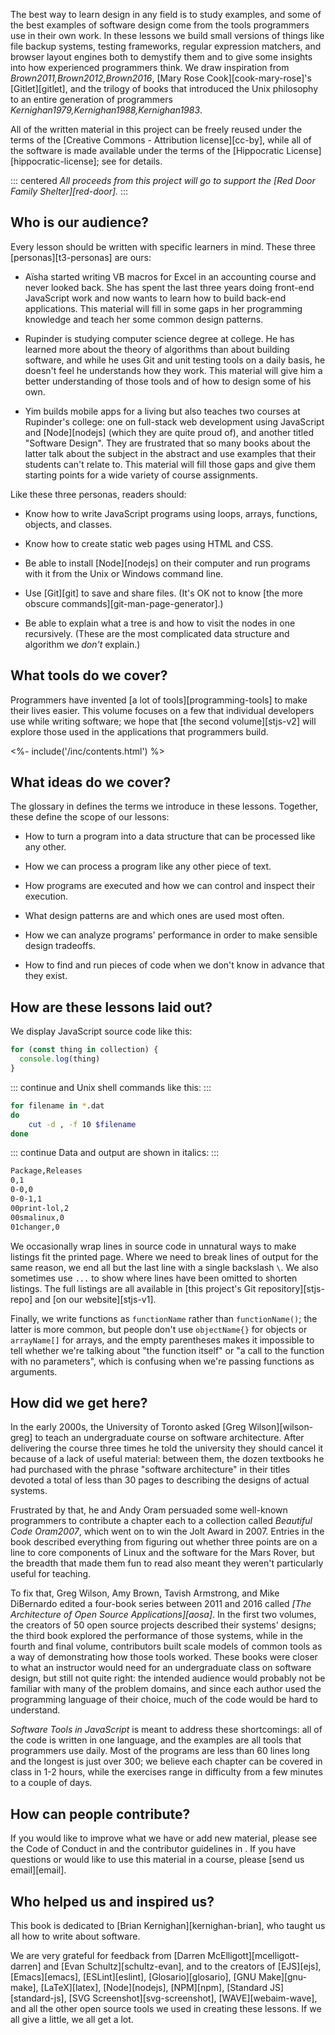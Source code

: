---
---

The best way to learn design in any field is to study examples,
and some of the best examples of software design come from
the tools programmers use in their own work.
In these lessons we build small versions of things like file backup systems,
testing frameworks,
regular expression matchers,
and browser layout engines
both to demystify them
and to give some insights into how experienced programmers think.
We draw inspiration from <cite>Brown2011,Brown2012,Brown2016</cite>,
[Mary Rose Cook][cook-mary-rose]'s [Gitlet][gitlet],
and the trilogy of books that introduced the Unix philosophy to an entire generation of programmers
<cite>Kernighan1979,Kernighan1988,Kernighan1983</cite>.

All of the written material in this project can be freely reused
under the terms of the [Creative Commons - Attribution license][cc-by],
while all of the software is made available under the terms of
the [Hippocratic License][hippocratic-license];
see <x key="license"></x> for details.

::: centered
*All proceeds from this project will go to support the [Red Door Family Shelter][red-door].*
:::

## Who is our audience?

Every lesson should be written with specific learners in mind.
These three [personas][t3-personas] are ours:

-   Aïsha started writing VB macros for Excel in an accounting course and never looked back.
    She has spent the last three years doing front-end JavaScript work
    and now wants to learn how to build back-end applications.
    This material will fill in some gaps in her programming knowledge
    and teach her some common design patterns.

-   Rupinder is studying computer science degree at college.
    He has learned more about the theory of algorithms than about building software,
    and while he uses Git and unit testing tools on a daily basis,
    he doesn't feel he understands how they work.
    This material will give him a better understanding of those tools
    and of how to design some of his own.

-   Yim builds mobile apps for a living
    but also teaches two courses at Rupinder's college:
    one on full-stack web development using JavaScript and [Node][nodejs] (which they are quite proud of),
    and another titled "Software Design".
    They are frustrated that so many books about the latter talk about the subject in the abstract
    and use examples that their students can't relate to.
    This material will fill those gaps
    and give them starting points for a wide variety of course assignments.

Like these three personas, readers should:

-   Know how to write JavaScript programs using loops, arrays, functions, objects, and classes.

-   Know how to create static web pages using HTML and CSS.

-   Be able to install [Node][nodejs] on their computer
    and run programs with it from the Unix or Windows command line.

-   Use [Git][git] to save and share files.
    (It's OK not to know [the more obscure commands][git-man-page-generator].)

-   Be able to explain what a tree is and how to visit the nodes in one recursively.
    (These are the most complicated data structure and algorithm we *don't* explain.)

## What tools do we cover?

Programmers have invented [a lot of tools][programming-tools] to make their lives easier.
This volume focuses on a few that individual developers use while writing software;
we hope that [the second volume][stjs-v2]
will explore those used in the applications that programmers build.

<div class="html-only">
<%- include('/inc/contents.html') %>
</div>

## What ideas do we cover?

The glossary in <x key="vol1-gloss"></x> defines the terms we introduce in these lessons.
Together, these define the scope of our lessons:

-   How to turn a program into a data structure that can be processed like any other.

-   How we can process a program like any other piece of text.

-   How programs are executed and how we can control and inspect their execution.

-   What design patterns are and which ones are used most often.

-   How we can analyze programs' performance in order to make sensible design tradeoffs.

-   How to find and run pieces of code when we don't know in advance that they exist.

## How are these lessons laid out?

We display JavaScript source code like this:

```js
for (const thing in collection) {
  console.log(thing)
}
```

::: continue
and Unix shell commands like this:
:::

```sh
for filename in *.dat
do
    cut -d , -f 10 $filename
done
```

::: continue
Data and output are shown in italics:
:::

```txt
Package,Releases
0,1
0-0,0
0-0-1,1
00print-lol,2
00smalinux,0
01changer,0
```

We occasionally wrap lines in source code in unnatural ways to make listings fit the printed page.
Where we need to break lines of output for the same reason,
we end all but the last line with a single backslash `\`.
We also sometimes use `...` to show where lines have been omitted to shorten listings.
The full listings are all available in [this project's Git repository][stjs-repo]
and [on our website][stjs-v1].

Finally,
we write functions as `functionName` rather than `functionName()`;
the latter is more common,
but people don't use `objectName{}` for objects or `arrayName[]` for arrays,
and the empty parentheses makes it impossible to tell
whether we're talking about "the function itself" or "a call to the function with no parameters",
which is confusing when we're passing functions as arguments.

## How did we get here?

In the early 2000s,
the University of Toronto asked [Greg Wilson][wilson-greg]
to teach an undergraduate course on software architecture.
After delivering the course three times he told the university they should cancel it
because of a lack of useful material:
between them,
the dozen textbooks he had purchased with the phrase "software architecture" in their titles
devoted a total of less than 30 pages to describing the designs of actual systems.

Frustrated by that,
he and Andy Oram persuaded some well-known programmers to contribute a chapter each
to a collection called *Beautiful Code* <cite>Oram2007</cite>,
which went on to win the Jolt Award in 2007.
Entries in the book described everything from figuring out whether three points are on a line
to core components of Linux
and the software for the Mars Rover,
but the breadth that made them fun to read
also meant they weren't particularly useful for teaching.

To fix that,
Greg Wilson, Amy Brown, Tavish Armstrong, and Mike DiBernardo
edited a four-book series between 2011 and 2016 called *[The Architecture of Open Source Applications][aosa]*.
In the first two volumes,
the creators of 50 open source projects described their systems' designs;
the third book explored the performance of those systems,
while in the fourth and final volume,
contributors built scale models of common tools
as a way of demonstrating how those tools worked.
These books were closer to what an instructor would need for an undergraduate class on software design,
but still not quite right:
the intended audience would probably not be familiar with many of the problem domains,
and since each author used the programming language of their choice,
much of the code would be hard to understand.

*Software Tools in JavaScript* is meant to address these shortcomings:
all of the code is written in one language,
and the examples are all tools that programmers use daily.
Most of the programs are less than 60 lines long and the longest is just over 300;
we believe each chapter can be covered in class in 1-2 hours,
while the exercises range in difficulty from a few minutes to a couple of days.

## How can people contribute?

If you would like to improve what we have or add new material,
please see the Code of Conduct in <x key="conduct"></x>
and the contributor guidelines in <x key="contributing"></x>.
If you have questions or would like to use this material in a course,
please [send us email][email].

## Who helped us and inspired us?

This book is dedicated to [Brian Kernighan][kernighan-brian], who taught us all how to write about software.

We are very grateful for feedback from [Darren McElligott][mcelligott-darren]
and [Evan Schultz][schultz-evan],
and to the creators of [EJS][ejs],
[Emacs][emacs],
[ESLint][eslint],
[Glosario][glosario],
[GNU Make][gnu-make],
[LaTeX][latex],
[Node][nodejs],
[NPM][npm],
[Standard JS][standard-js],
[SVG Screenshot][svg-screenshot],
[WAVE][webaim-wave],
and all the other open source tools we used in creating these lessons.
If we all give a little, we all get a lot.
